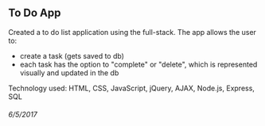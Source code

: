## To Do App

Created a to do list application using the full-stack.
The app allows the user to:
- create a task (gets saved to db)
- each task has the option to "complete" or "delete", which is represented visually and updated in the db

Technology used: HTML, CSS, JavaScript, jQuery, AJAX, Node.js, Express, SQL

###### 6/5/2017
